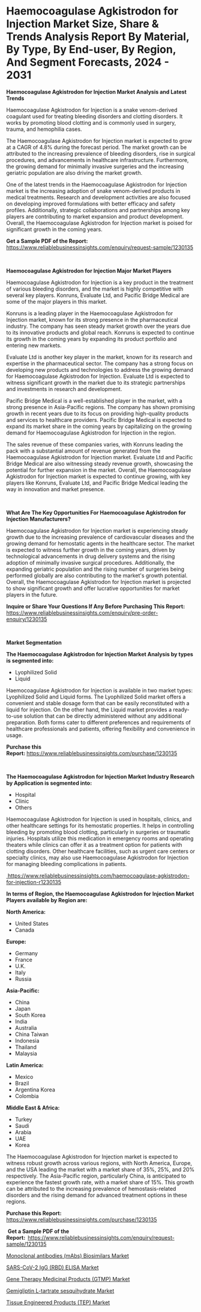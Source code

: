 <p><h1>Haemocoagulase Agkistrodon for Injection Market Size, Share & Trends Analysis Report By Material, By Type, By End-user, By Region, And Segment Forecasts, 2024 - 2031</h1></p><p><strong>Haemocoagulase Agkistrodon for Injection Market Analysis and Latest Trends</strong></p>
<p><p>Haemocoagulase Agkistrodon for Injection is a snake venom-derived coagulant used for treating bleeding disorders and clotting disorders. It works by promoting blood clotting and is commonly used in surgery, trauma, and hemophilia cases.</p><p>The Haemocoagulase Agkistrodon for Injection market is expected to grow at a CAGR of 4.8% during the forecast period. The market growth can be attributed to the increasing prevalence of bleeding disorders, rise in surgical procedures, and advancements in healthcare infrastructure. Furthermore, the growing demand for minimally invasive surgeries and the increasing geriatric population are also driving the market growth.</p><p>One of the latest trends in the Haemocoagulase Agkistrodon for Injection market is the increasing adoption of snake venom-derived products in medical treatments. Research and development activities are also focused on developing improved formulations with better efficacy and safety profiles. Additionally, strategic collaborations and partnerships among key players are contributing to market expansion and product development. Overall, the Haemocoagulase Agkistrodon for Injection market is poised for significant growth in the coming years.</p></p>
<p><strong>Get a Sample PDF of the Report:&nbsp;</strong> <a href="https://www.reliablebusinessinsights.com/enquiry/request-sample/1230135">https://www.reliablebusinessinsights.com/enquiry/request-sample/1230135</a></p>
<p>&nbsp;</p>
<p><strong>Haemocoagulase Agkistrodon for Injection Major Market Players</strong></p>
<p><p>Haemocoagulase Agkistrodon for Injection is a key product in the treatment of various bleeding disorders, and the market is highly competitive with several key players. Konruns, Evaluate Ltd, and Pacific Bridge Medical are some of the major players in this market.</p><p>Konruns is a leading player in the Haemocoagulase Agkistrodon for Injection market, known for its strong presence in the pharmaceutical industry. The company has seen steady market growth over the years due to its innovative products and global reach. Konruns is expected to continue its growth in the coming years by expanding its product portfolio and entering new markets.</p><p>Evaluate Ltd is another key player in the market, known for its research and expertise in the pharmaceutical sector. The company has a strong focus on developing new products and technologies to address the growing demand for Haemocoagulase Agkistrodon for Injection. Evaluate Ltd is expected to witness significant growth in the market due to its strategic partnerships and investments in research and development.</p><p>Pacific Bridge Medical is a well-established player in the market, with a strong presence in Asia-Pacific regions. The company has shown promising growth in recent years due to its focus on providing high-quality products and services to healthcare providers. Pacific Bridge Medical is expected to expand its market share in the coming years by capitalizing on the growing demand for Haemocoagulase Agkistrodon for Injection in the region.</p><p>The sales revenue of these companies varies, with Konruns leading the pack with a substantial amount of revenue generated from the Haemocoagulase Agkistrodon for Injection market. Evaluate Ltd and Pacific Bridge Medical are also witnessing steady revenue growth, showcasing the potential for further expansion in the market. Overall, the Haemocoagulase Agkistrodon for Injection market is expected to continue growing, with key players like Konruns, Evaluate Ltd, and Pacific Bridge Medical leading the way in innovation and market presence.</p></p>
<p>&nbsp;</p>
<p><strong>What Are The Key Opportunities For Haemocoagulase Agkistrodon for Injection Manufacturers?</strong></p>
<p><p>Haemocoagulase Agkistrodon for Injection market is experiencing steady growth due to the increasing prevalence of cardiovascular diseases and the growing demand for hemostatic agents in the healthcare sector. The market is expected to witness further growth in the coming years, driven by technological advancements in drug delivery systems and the rising adoption of minimally invasive surgical procedures. Additionally, the expanding geriatric population and the rising number of surgeries being performed globally are also contributing to the market's growth potential. Overall, the Haemocoagulase Agkistrodon for Injection market is projected to show significant growth and offer lucrative opportunities for market players in the future.</p></p>
<p><strong>Inquire or Share Your Questions If Any Before Purchasing This Report:</strong> <a href="https://www.reliablebusinessinsights.com/enquiry/pre-order-enquiry/1230135">https://www.reliablebusinessinsights.com/enquiry/pre-order-enquiry/1230135</a></p>
<p>&nbsp;</p>
<p><strong>Market Segmentation</strong></p>
<p><strong>The Haemocoagulase Agkistrodon for Injection Market Analysis by types is segmented into:</strong></p>
<p><ul><li>Lyophilized Solid</li><li>Liquid</li></ul></p>
<p><p>Haemocoagulase Agkistrodon for Injection is available in two market types: Lyophilized Solid and Liquid forms. The Lyophilized Solid market offers a convenient and stable dosage form that can be easily reconstituted with a liquid for injection. On the other hand, the Liquid market provides a ready-to-use solution that can be directly administered without any additional preparation. Both forms cater to different preferences and requirements of healthcare professionals and patients, offering flexibility and convenience in usage.</p></p>
<p><strong>Purchase this Report:&nbsp;</strong><a href="https://www.reliablebusinessinsights.com/purchase/1230135">https://www.reliablebusinessinsights.com/purchase/1230135</a></p>
<p>&nbsp;</p>
<p><strong>The Haemocoagulase Agkistrodon for Injection Market Industry Research by Application is segmented into:</strong></p>
<p><ul><li>Hospital</li><li>Clinic</li><li>Others</li></ul></p>
<p><p>Haemocoagulase Agkistrodon for Injection is used in hospitals, clinics, and other healthcare settings for its hemostatic properties. It helps in controlling bleeding by promoting blood clotting, particularly in surgeries or traumatic injuries. Hospitals utilize this medication in emergency rooms and operating theaters while clinics can offer it as a treatment option for patients with clotting disorders. Other healthcare facilities, such as urgent care centers or specialty clinics, may also use Haemocoagulase Agkistrodon for Injection for managing bleeding complications in patients.</p></p>
<p><a href="https://www.reliablebusinessinsights.com/haemocoagulase-agkistrodon-for-injection-r1230135">&nbsp;https://www.reliablebusinessinsights.com/haemocoagulase-agkistrodon-for-injection-r1230135</a></p>
<p><strong>In terms of Region, the Haemocoagulase Agkistrodon for Injection Market Players available by Region are:</strong></p>
<p>
    <p> <strong> North America: </strong>
        <ul>
            <li>United States</li>
            <li>Canada</li>
        </ul>
        </p> 
    <p> <strong> Europe: </strong>
        <ul>
            <li>Germany</li>
            <li>France</li>
            <li>U.K.</li>
            <li>Italy</li>
            <li>Russia</li>
        </ul>
        </p> 
    <p> <strong> Asia-Pacific: </strong>
        <ul>
            <li>China</li>
            <li>Japan</li>
            <li>South Korea</li>
            <li>India</li>
            <li>Australia</li>
            <li>China Taiwan</li>
            <li>Indonesia</li>
            <li>Thailand</li>
            <li>Malaysia</li>
        </ul>
        </p> 
    <p> <strong> Latin America: </strong>
        <ul>
            <li>Mexico</li>
            <li>Brazil</li>
            <li>Argentina Korea</li>
            <li>Colombia</li>
        </ul>
        </p> 
    <p> <strong> Middle East & Africa: </strong>
        <ul>
            <li>Turkey</li>
            <li>Saudi</li>
            <li>Arabia</li>
            <li>UAE</li>
            <li>Korea</li>
        </ul>
    </p>
    </p>
<p><p>The Haemocoagulase Agkistrodon for Injection market is expected to witness robust growth across various regions, with North America, Europe, and the USA leading the market with a market share of 35%, 25%, and 20% respectively. The Asia-Pacific region, particularly China, is anticipated to experience the fastest growth rate, with a market share of 15%. This growth can be attributed to the increasing prevalence of hemostasis-related disorders and the rising demand for advanced treatment options in these regions.</p></p>
<p><strong>Purchase this Report: </strong><a href="https://www.reliablebusinessinsights.com/purchase/1230135">https://www.reliablebusinessinsights.com/purchase/1230135</a></p>
<p>&nbsp;<strong>Get a Sample PDF of the Report:&nbsp;&nbsp;</strong><a href="https://www.reliablebusinessinsights.com/enquiry/request-sample/1230135">https://www.reliablebusinessinsights.com/enquiry/request-sample/1230135</a></p>
<p><strong></strong></p>
<p><p><a href="https://github.com/lnamivez37/Market-Research-Report-List-1/blob/main/monoclonal-antibodies-mabs-biosimilars-market.md">Monoclonal antibodies (mAbs) Biosimilars Market</a></p><p><a href="https://github.com/seamusocallaghan/Market-Research-Report-List-1/blob/main/sars-cov-2-igg-rbd-elisa-market.md">SARS-CoV-2 IgG (RBD) ELISA Market</a></p><p><a href="https://github.com/widyafarer/Market-Research-Report-List-1/blob/main/gene-therapy-medicinal-products-gtmp-market.md">Gene Therapy Medicinal Products (GTMP) Market</a></p><p><a href="https://github.com/graysonwolfe1913/Market-Research-Report-List-1/blob/main/gemigliptin-l-tartrate-sesquihydrate-market.md">Gemigliptin L-tartrate sesquihydrate Market</a></p><p><a href="https://github.com/sydneyHaley871/Market-Research-Report-List-1/blob/main/tissue-engineered-products-tep-market.md">Tissue Engineered Products (TEP) Market</a></p></p>